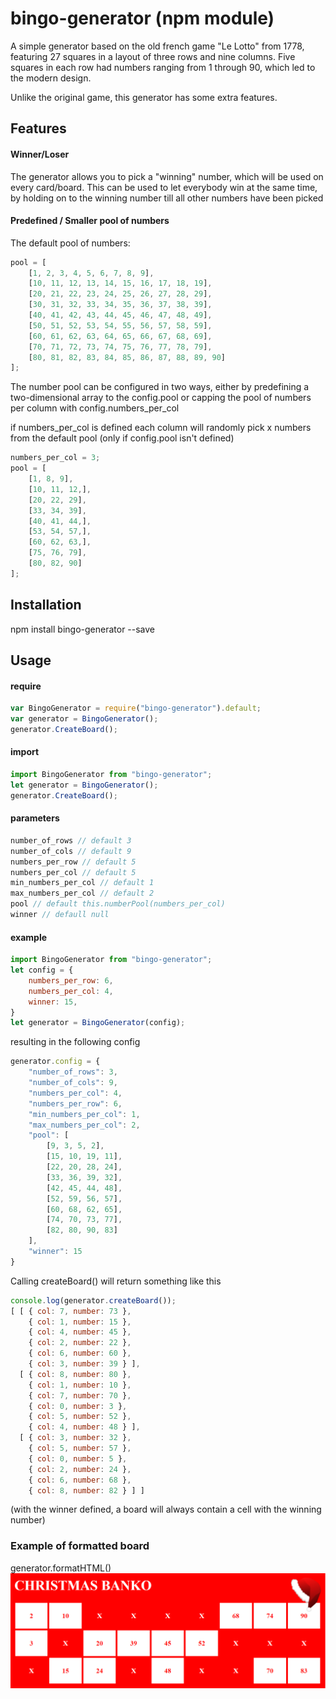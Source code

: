 # bingo-generator (npm module)
A simple generator based on the old french game "Le Lotto" from 1778, featuring 27 squares in a layout of three rows and nine columns. Five squares in each row had numbers ranging from 1 through 90, which led to the modern design.

Unlike the original game, this generator has some extra features.

## Features
#### Winner/Loser
The generator allows you to pick a "winning" number, which will be used on every card/board. This can be used to let everybody win at the same time, by holding on to the winning number till all other numbers have been picked
#### Predefined / Smaller pool of numbers
The default pool of numbers:
```javascript
pool = [
    [1, 2, 3, 4, 5, 6, 7, 8, 9],
    [10, 11, 12, 13, 14, 15, 16, 17, 18, 19],
    [20, 21, 22, 23, 24, 25, 26, 27, 28, 29],
    [30, 31, 32, 33, 34, 35, 36, 37, 38, 39],
    [40, 41, 42, 43, 44, 45, 46, 47, 48, 49],
    [50, 51, 52, 53, 54, 55, 56, 57, 58, 59],
    [60, 61, 62, 63, 64, 65, 66, 67, 68, 69],
    [70, 71, 72, 73, 74, 75, 76, 77, 78, 79],
    [80, 81, 82, 83, 84, 85, 86, 87, 88, 89, 90]
];
```
The number pool can be configured in two ways, either by predefining a two-dimensional array to the config.pool or capping the pool of numbers per column with config.numbers_per_col

if numbers_per_col is defined each column will randomly pick x numbers from the default pool (only if config.pool isn't defined)
```javascript
numbers_per_col = 3; 
pool = [
    [1, 8, 9],
    [10, 11, 12,],
    [20, 22, 29],
    [33, 34, 39],
    [40, 41, 44,],
    [53, 54, 57,],
    [60, 62, 63,],
    [75, 76, 79],
    [80, 82, 90]
];
```

## Installation
npm install bingo-generator --save

## Usage
#### require
```javascript
var BingoGenerator = require("bingo-generator").default;
var generator = BingoGenerator();
generator.CreateBoard();
```
#### import
```javascript
import BingoGenerator from "bingo-generator";
let generator = BingoGenerator();
generator.CreateBoard();
```
#### parameters
```javascript
number_of_rows // default 3
number_of_cols // default 9
numbers_per_row // default 5
numbers_per_col // default 5
min_numbers_per_col // default 1
max_numbers_per_col // default 2
pool // default this.numberPool(numbers_per_col)
winner // defaull null
```
#### example
```javascript
import BingoGenerator from "bingo-generator";
let config = {
    numbers_per_row: 6,
    numbers_per_col: 4,
    winner: 15,
}
let generator = BingoGenerator(config);
```
resulting in the following config
```javascript
generator.config = {
    "number_of_rows": 3,
    "number_of_cols": 9,
    "numbers_per_col": 4,
    "numbers_per_row": 6,
    "min_numbers_per_col": 1,
    "max_numbers_per_col": 2,
    "pool": [
        [9, 3, 5, 2],
        [15, 10, 19, 11],
        [22, 20, 28, 24],
        [33, 36, 39, 32],
        [42, 45, 44, 48],
        [52, 59, 56, 57],
        [60, 68, 62, 65],
        [74, 70, 73, 77],
        [82, 80, 90, 83]
    ],
    "winner": 15
}
```
Calling createBoard() will return something like this
```javascript
console.log(generator.createBoard());
[ [ { col: 7, number: 73 },
    { col: 1, number: 15 },
    { col: 4, number: 45 },
    { col: 2, number: 22 },
    { col: 6, number: 60 },
    { col: 3, number: 39 } ],
  [ { col: 8, number: 80 },
    { col: 1, number: 10 },
    { col: 7, number: 70 },
    { col: 0, number: 3 },
    { col: 5, number: 52 },
    { col: 4, number: 48 } ],
  [ { col: 3, number: 32 },
    { col: 5, number: 57 },
    { col: 0, number: 5 },
    { col: 2, number: 24 },
    { col: 6, number: 68 },
    { col: 8, number: 82 } ] ]
```
 (with the winner defined, a board will always contain a cell with the winning number)
 
### Example of formatted board
generator.formatHTML()
![alt text](https://github.com/MDJ-Mikkel-Djurhuus/bingo-generator/raw/master/formatHTML.PNG "Bingo Bango!")

